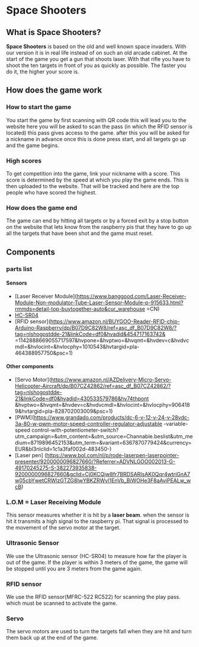 # Space Shooters

## What is Space Shooters?
**Space Shooters** is based on the old and well known space invaders.
With our version it is in real life instead of on such an old arcade cabinet.
At the start of the game you get a gun that shoots laser.
With that rifle you have to shoot the ten targets in front of you as quickly as possible.
The faster you do it, the higher your score is.


## How does the game work
### How to start the game
You start the game by first scanning with QR code this will lead you
to the website here you will be asked to scan the pass (in which
the RFID sensor is located) this pass gives access to the game. after this
you will be asked for a nickname in advance once this is done
press start, and all targets go up and the game begins.

### High scores
To get competition into the game, link your nickname with a
score. This score is determined by the speed at which you play the game
ends. This is then uploaded to the website. That will be
tracked and here are the top people who have scored the highest.

### How does the game end
The game can end by hitting all targets or by
a forced exit by a stop button on the website that lets
know from the raspberry pis that they have to go up all the targets
that have been shot and the game must reset.

## Components
### parts list
#### Sensors
* [Laser Receiver Module](https://www.banggood.com/Laser-Receiver-Module-Non-modulator-Tube-Laser-Sensor-Module-p-915633.html?rmmds=detail-top-buytogether-auto&cur_warehouse =CN)
* [HC-SR04](https://www.kiwi-electronics.nl/ultrasonic-sensor-hc-sr04)
* [RFID sensor](https://www.amazon.nl/BUYGOO-Reader-RFID-chip-Arduino-Raspberry/dp/B07D9C82W8/ref=asc_df_B07D9C82W8/?tag=nlshogostdde-21&linkCode=df0&hvadid&454717163742& =1142888669055717597&hvpone=&hvptwo=&hvqmt=&hvdev=c&hvdvcmdl=&hvlocint=&hvlocphy=1010543&hvtargid=pla-464388957750&psc=1)

#### Other components
* [Servo Motor](https://www.amazon.nl/AZDelivery-Micro-Servo-Helicopter-Aircraft/dp/B07CZ42862/ref=asc_df_B07CZ42862/?tag=nlshogostdde-21&linkCode=df0&hvadid=430533579786&hv74thpont &hvptwo=&hvqmt=&hvdev=c&hvdvcmdl=&hvlocint=&hvlocphy=9064189&hvtargid=pla-828702003009&psc=1)
* [PWM](https://www.grandado.com/products/dc-6-v-12-v-24-v-28vdc-3a-80-w-pwm-motor-speed-controller-regulator-adjustable -variable-speed control-with-potentiometer-switch?utm_campaign=&utm_content=&utm_source=Channable.beslist&utm_medium=8719896452153&utm_term=&variant=6367870779424&currency=EUR&bl3nlclid=1c1a3faf002d-483450-)
* [Laser pen] (https://www.bol.com/nl/p/rode-laserpen-laserpointer-presenter/9200000096827660/?Referrer=ADVNLGOO002013-G-49170245275-S-382273935838-9200000096827660&gclid=Cj0KCQjw8fr7BRDSARIsAK0Qqr4wtriGnA7w05cbYwetCRWlzGTZG8IwYBKZRWvI1EnVb_BiWOHe3F8aAvjPEALw_wcB)

### L.O.M = Laser Receiving Module
This sensor measures whether it is hit by a **laser beam**.
when the sensor is hit it transmits a high signal
to the raspberry pi. That signal is processed to the movement
of the servo motor at the target.

### Ultrasonic Sensor
We use the Ultrasonic sensor (HC-SR04) to measure how far the
player is out of the game. If the player is within 3 meters of the game, the game will be stopped until you are 3 meters from the game again.

### RFID sensor
We use the RFID sensor(MFRC-522 RC522) for scanning
the play pass. which must be scanned to activate the
game.

### Servo
The servo motors are used to turn the targets
fall when they are hit and turn them back up at the end of the game.
